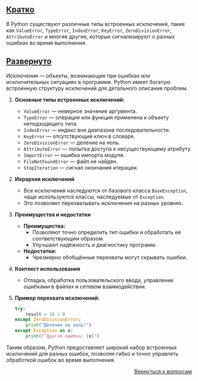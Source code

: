 ## <u>Кратко</u>

В Python существуют различные типы встроенных исключений, такие как `ValueError`, `TypeError`, `IndexError`, `KeyError`,
`ZeroDivisionError`, `AttributeError` и многие другие, которые сигнализируют о разных ошибках во время выполнения.

## <u>Развернуто</u>

Исключения — объекты, возникающие при ошибках или исключительных ситуациях в программе. Python имеет богатую встроенную
структуру исключений для детального описания проблем.

1. **Основные типы встроенных исключений:**
    - `ValueError` — неверное значение аргумента.
    - `TypeError` — операция или функция применена к объекту неподходящего типа.
    - `IndexError` — индекс вне диапазона последовательности.
    - `KeyError` — отсутствующий ключ в словаре.
    - `ZeroDivisionError` — деление на ноль.
    - `AttributeError` — попытка доступа к несуществующему атрибуту.
    - `ImportError` — ошибка импорта модуля.
    - `FileNotFoundError` — файл не найден.
    - `StopIteration` — сигнал окончания итерации.

2. **Иерархия исключений**
    - Все исключения наследуются от базового класса `BaseException`, чаще используются классы, наследуемые от
      `Exception`.
    - Это позволяет перехватывать исключения на разных уровнях.

3. **Преимущества и недостатки**
    - **Преимущества:**
        - Позволяют точно определить тип ошибки и обработать её соответствующим образом.
        - Улучшают надёжность и диагностику программ.
    - **Недостатки:**
        - Чрезмерно обобщённые перехваты могут скрывать ошибки.

4. **Контекст использования**
    - Отладка, обработка пользовательского ввода, управление ошибками в файлах и сетевом взаимодействии.

5. **Пример перехвата исключений:**
    ```python
    try:
        result = 10 / 0
    except ZeroDivisionError:
        print("Деление на ноль!")
    except Exception as e:
        print(f"Другая ошибка: {e}")
    ```

Таким образом, Python предоставляет широкий набор встроенных исключений для разных ошибок, позволяя гибко и точно
управлять обработкой ошибок во время выполнения.

<div align="right">

[Вернуться к вопросам](../Вопросы.md)

</div>
